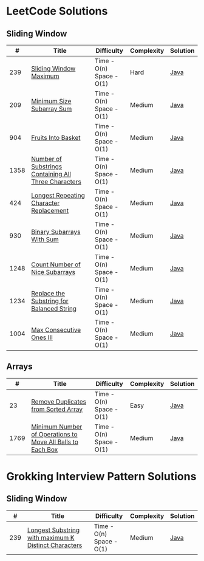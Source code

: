 LeetCode Solutions
========

## Sliding Window
| # | Title | Difficulty | Complexity | Solution |
|---|-------|------------|------|----------|
| 239  | [Sliding Window Maximum](https://leetcode.com/problems/sliding-window-maximum/) | Time - O(n) <br> Space - O(1)| Hard | [Java](./src/main/java/leetcode/SlidingWindowMaximum.java) |
| 209  | [Minimum Size Subarray Sum](https://leetcode.com/problems/minimum-size-subarray-sum/) | Time - O(n) <br> Space - O(1)| Medium | [Java](./src/main/java/leetcode/MinimumSizeSubArraySum.java) |
| 904  | [Fruits Into Basket](https://leetcode.com/problems/fruit-into-baskets/) | Time - O(n) <br> Space - O(1)| Medium | [Java](./src/main/java/leetcode/MinimumSizeSubArraySum.java) |
| 1358  | [Number of Substrings Containing All Three Characters](https://leetcode.com/problems/number-of-substrings-containing-all-three-characters/) | Time - O(n) <br> Space - O(1)| Medium | [Java](./src/main/java/leetcode/CountSubstringContainingAtLeastCharacters.java) |
| 424  | [Longest Repeating Character Replacement](https://leetcode.com/problems/longest-repeating-character-replacement/) | Time - O(n) <br> Space - O(1)| Medium | [Java](./src/main/java/leetcode/LongestRepeatingCharacterReplacement.java) |
| 930  | [Binary Subarrays With Sum](https://leetcode.com/problems/binary-subarrays-with-sum/) | Time - O(n) <br> Space - O(1)| Medium | [Java](./src/main/java/leetcode/BinarySubarraysWithSum.java) |
| 1248  | [Count Number of Nice Subarrays](https://leetcode.com/problems/count-number-of-nice-subarrays/) | Time - O(n) <br> Space - O(1)| Medium | [Java](./src/main/java/leetcode/CountNiceSubArrays.java) |
| 1234  | [Replace the Substring for Balanced String](https://leetcode.com/problems/replace-the-substring-for-balanced-string/) | Time - O(n) <br> Space - O(1)| Medium | [Java](./src/main/java/leetcode/SubstringForBalancedString.java) |
| 1004  | [Max Consecutive Ones III](https://leetcode.com/problems/max-consecutive-ones-iii/) | Time - O(n) <br> Space - O(1)| Medium | [Java](./src/main/java/leetcode/MaxConsecutiveOnes.java) |

## Arrays
| # | Title | Difficulty | Complexity | Solution |
|---|-------|------------|------|----------|
| 23  | [Remove Duplicates from Sorted Array](https://leetcode.com/problems/remove-duplicates-from-sorted-array/) | Time - O(n) <br> Space - O(1)| Easy | [Java](./src/main/java/leetcode/RemoveDuplicatesFromSortedArray.java) |
| 1769 | [Minimum Number of Operations to Move All Balls to Each Box](https://leetcode.com/problems/minimum-number-of-operations-to-move-all-balls-to-each-box/) | Time - O(n) <br> Space - O(1)| Medium | [Java](./src/main/java/leetcode/MinimumNumberOfOperationsToMoveAllBallsToEachBox.java) |

Grokking Interview Pattern Solutions
========
## Sliding Window
| # | Title | Difficulty | Complexity | Solution |
|---|-------|------------|------|----------|
| 239  | [Longest Substring with maximum K Distinct Characters](https://www.educative.io/courses/grokking-the-coding-interview/YQQwQMWLx80#Problem-Statement) | Time - O(n) <br> Space - O(1)| Medium | [Java](./src/main/java/leetcode/SlidingWindowMaximum.java) |